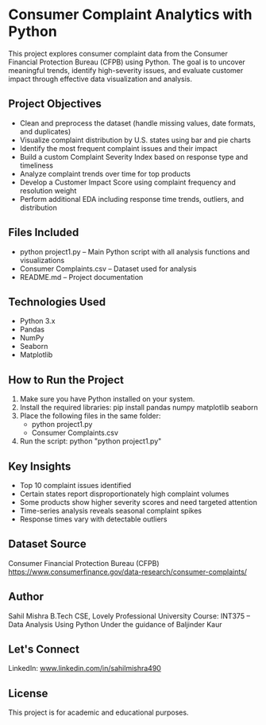 
Consumer Complaint Analytics with Python
========================================

This project explores consumer complaint data from the Consumer Financial Protection Bureau (CFPB) using Python. The goal is to uncover meaningful trends, identify high-severity issues, and evaluate customer impact through effective data visualization and analysis.

Project Objectives
------------------
- Clean and preprocess the dataset (handle missing values, date formats, and duplicates)
- Visualize complaint distribution by U.S. states using bar and pie charts
- Identify the most frequent complaint issues and their impact
- Build a custom Complaint Severity Index based on response type and timeliness
- Analyze complaint trends over time for top products
- Develop a Customer Impact Score using complaint frequency and resolution weight
- Perform additional EDA including response time trends, outliers, and distribution

Files Included
--------------
- python project1.py – Main Python script with all analysis functions and visualizations
- Consumer Complaints.csv – Dataset used for analysis
- README.md – Project documentation

Technologies Used
-----------------
- Python 3.x
- Pandas
- NumPy
- Seaborn
- Matplotlib

How to Run the Project
----------------------
1. Make sure you have Python installed on your system.
2. Install the required libraries:
   pip install pandas numpy matplotlib seaborn
3. Place the following files in the same folder:
   - python project1.py
   - Consumer Complaints.csv
4. Run the script:
   python "python project1.py"

Key Insights
------------
- Top 10 complaint issues identified
- Certain states report disproportionately high complaint volumes
- Some products show higher severity scores and need targeted attention
- Time-series analysis reveals seasonal complaint spikes
- Response times vary with detectable outliers

Dataset Source
--------------
Consumer Financial Protection Bureau (CFPB)
https://www.consumerfinance.gov/data-research/consumer-complaints/

Author
------
Sahil Mishra
B.Tech CSE, Lovely Professional University
Course: INT375 – Data Analysis Using Python
Under the guidance of Baljinder Kaur

Let's Connect
-------------
LinkedIn: www.linkedin.com/in/sahilmishra490

License
-------
This project is for academic and educational purposes.


